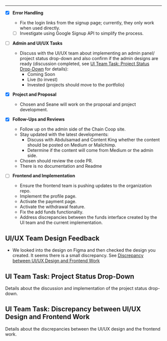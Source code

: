 ---

- [x] **Error Handling**
  - Fix the login links from the signup page; currently, they only work when used directly.
  - [ ] Investigate using Google Signup API to simplify the process.
  
- [ ] **Admin and UI/UX Tasks**
  - Discuss with the UI/UX team about implementing an admin panel/ project status drop-down and also confirm if the admin designs are ready (discussion completed, see [UI Team Task: Project Status Drop-Down](#ui-team-task-project-status-drop-down) for details):
    - Coming Soon
    - Live (to invest)
    - Invested (projects should move to the portfolio)

- [x] **Project and Proposal**
  - Chosen and Seane will work on the proposal and project development.

- [x] **Follow-Ups and Reviews**
  - Follow up on the admin side of the Chain Coop site.
  - Stay updated with the latest developments:
    - Discuss with Abdulsamad and Content King whether the content should be posted on Medium or Mailchimp.
    - Determine if the content will come from Medium or the admin side.
  - Chosen should review the code PR.
  - There is no documentation and Readme

- [ ] **Frontend and Implementation**
  - Ensure the frontend team is pushing updates to the organization repo.
  - Implement the profile page.
  - Activate the payment page.
  - Activate the withdrawal feature.
  - Fix the add funds functionality.
  - Address discrepancies between the funds interface created by the UI team and the current implementation.

## UI/UX Team Design Feedback
- We looked into the design on Figma and then checked the design you created. It seems there is a small discrepancy. See [Discrepancy between UI/UX Design and Frontend Work](./UI%20TEAM%20TASK.md#discrepancy-between-UI-design-and-frontend-work)


## UI Team Task: Project Status Drop-Down
Details about the discussion and implementation of the project status drop-down.

## UI Team Task: Discrepancy between UI/UX Design and Frontend Work
Details about the discrepancies between the UI/UX design and the frontend work.
